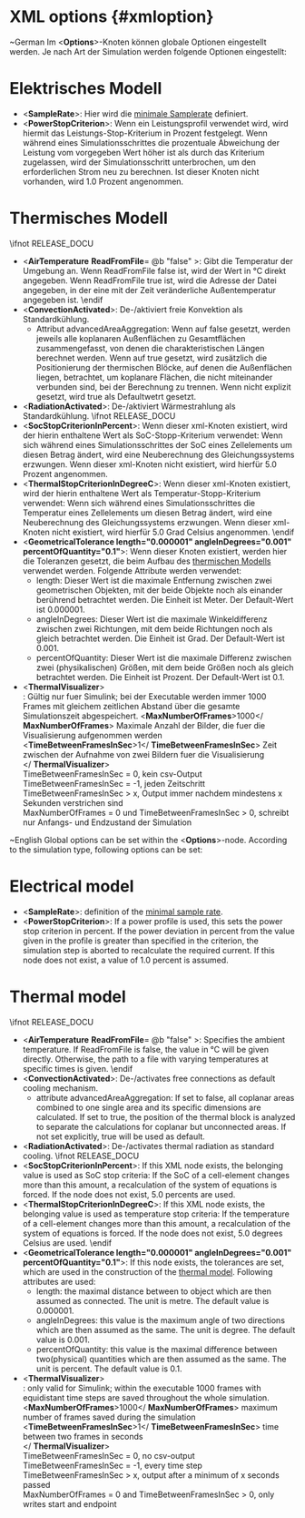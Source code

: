 XML options     {#xmloption}
===============
\~German
Im <**Options**>-Knoten können globale Optionen eingestellt werden. Je nach Art der Simulation werden folgende Optionen eingestellt:

Elektrisches Modell
===============
- <**SampleRate**>: Hier wird die [minimale Samplerate](xmlvereinfachung.html) definiert.
- <**PowerStopCriterion**>: Wenn ein Leistungsprofil verwendet wird, wird hiermit das Leistungs-Stop-Kriterium in Prozent festgelegt. Wenn während eines Simulationsschrittes die prozentuale Abweichung der Leistung vom vorgegeben Wert höher ist als durch das Kriterium zugelassen, wird der Simulationsschritt unterbrochen, um den erforderlichen Strom neu zu berechnen. Ist dieser Knoten nicht vorhanden, wird 1.0 Prozent angenommen.

Thermisches Modell
===============

\ifnot RELEASE_DOCU
- <**AirTemperature** **ReadFromFile**= @b "false" >: Gibt die Temperatur der Umgebung an. Wenn ReadFromFile false ist, wird der Wert in °C direkt angegeben. Wenn ReadFromFile true ist, wird die Adresse der Datei angegeben, in der eine mit der Zeit veränderliche Außentemperatur angegeben ist.
\endif
- <**ConvectionActivated**>: De-/aktiviert freie Konvektion als Standardkühlung.
  - Attribut advancedAreaAggregation: Wenn auf false gesetzt, werden jeweils alle koplanaren Außenflächen zu Gesamtflächen zusammengefasst, von denen die charakteristischen Längen berechnet werden.
                                      Wenn auf true gesetzt, wird zusätzlich die Positionierung der thermischen Blöcke, auf denen die Außenflächen liegen, betrachtet, um koplanare Flächen, die nicht miteinander verbunden sind, bei der Berechnung zu trennen.
                                      Wenn nicht explizit gesetzt, wird true als Defaultwetrt gesetzt.
- <**RadiationActivated**>: De-/aktiviert Wärmestrahlung als Standardkühlung.
\ifnot RELEASE_DOCU
- <**SocStopCriterionInPercent**>: Wenn dieser xml-Knoten existiert, wird der hierin enthaltene Wert als SoC-Stopp-Kriterium verwendet: Wenn sich während eines Simulationsschrittes der SoC eines Zellelements um diesen Betrag ändert, wird eine Neuberechnung des Gleichungssystems erzwungen. Wenn dieser xml-Knoten nicht existiert, wird hierfür 5.0 Prozent angenommen.
- <**ThermalStopCriterionInDegreeC**>: Wenn dieser xml-Knoten existiert, wird der hierin enthaltene Wert als Temperatur-Stopp-Kriterium verwendet: Wenn sich während eines Simulationsschrittes die Temperatur eines Zellelements um diesen Betrag ändert, wird eine Neuberechnung des Gleichungssystems erzwungen. Wenn dieser xml-Knoten nicht existiert, wird hierfür 5.0 Grad Celsius angenommen.
\endif
- <**GeometricalTolerance length="0.000001" angleInDegrees="0.001" percentOfQuantity="0.1"**>: Wenn dieser Knoten existiert, werden hier die Toleranzen gesetzt, die beim Aufbau des [thermischen Modells](xmlthermalmodel.xml) verwendet werden. Folgende Attribute werden verwendet:
  - length: Dieser Wert ist die maximale Entfernung zwischen zwei geometrischen Objekten, mit der beide Objekte noch als einander berührend betrachtet werden. Die Einheit ist Meter. Der Default-Wert ist 0.000001.
  - angleInDegrees: Dieser Wert ist die maximale Winkeldifferenz zwischen zwei Richtungen, mit dem beide Richtungen noch als gleich betrachtet werden. Die Einheit ist Grad. Der Default-Wert ist 0.001.
  - percentOfQuantity: Dieser Wert ist die maximale Differenz zwischen zwei (physikalischen) Größen, mit dem beide Größen noch als gleich betrachtet werden. Die Einheit ist Prozent. Der Default-Wert ist 0.1.
- <**ThermalVisualizer**><br/>: Gültig nur fuer Simulink; bei der Executable werden immer 1000 Frames mit gleichem zeitlichen Abstand über die gesamte Simulationszeit abgespeichert.
<**MaxNumberOfFrames**>1000</ **MaxNumberOfFrames**>         Maximale Anzahl der Bilder, die fuer die Visualisierung aufgenommen werden<br/>
<**TimeBetweenFramesInSec**>1</ **TimeBetweenFramesInSec**>  Zeit zwischen der Aufnahme von zwei Bildern fuer die Visualisierung<br/>
</ **ThermalVisualizer**><br/>
TimeBetweenFramesInSec = 0, kein csv-Output<br/>
TimeBetweenFramesInSec = -1, jeden Zeitschritt <br/>
TimeBetweenFramesInSec > x, Output immer nachdem mindestens x Sekunden verstrichen sind<br/>
MaxNumberOfFrames = 0 und TimeBetweenFramesInSec > 0, schreibt nur Anfangs- und Endzustand der Simulation<br/>

\~English
Global options can be set within the <**Options**>-node. According to the simulation type, following options can be set:

Electrical model
===============
- <**SampleRate**>: definition of the [minimal sample rate](xmlvereinfachung.html).
- <**PowerStopCriterion**>: If a power profile is used, this sets the power stop criterion in percent. If the power deviation in percent from the value given in the profile is greater than specified in the criterion, the simulation step is aborted to recalculate the required current. If this node does not exist, a value of 1.0 percent is assumed.

Thermal model
===============

\ifnot RELEASE_DOCU
- <**AirTemperature** **ReadFromFile**= @b "false" >: Specifies the ambient temperature. If ReadFromFile is false, the value in °C will be given directly. Otherwise, the path to a file with varying temperatures at specific times is given.
\endif
- <**ConvectionActivated**>: De-/activates free connections as default cooling mechanism.
  - attribute advancedAreaAggregation: If set to false, all coplanar areas combined to one single area and its specific dimensions are calculated.
                                      If set to true, the position of the thermal block is analyzed to separate the calculations for coplanar but unconnected areas.
                                      If not set explicitly, true will be used as default.
- <**RadiationActivated**>: De-/activates thermal radiation as standard cooling.
\ifnot RELEASE_DOCU
- <**SocStopCriterionInPercent**>: If this XML node exists, the belonging value is used as SoC stop criteria: If the SoC of a cell-element changes more than this amount, a recalculation of the system of equations is forced. If the node does not exist, 5.0 percents are used.
- <**ThermalStopCriterionInDegreeC**>: If this XML node exists, the belonging value is used as temperature stop criteria: If the temperature of a cell-element changes more than this amount, a recalculation of the system of equations is forced. If the node does not exist, 5.0 degrees Celsius are used.
\endif
- <**GeometricalTolerance length="0.000001" angleInDegrees="0.001" percentOfQuantity="0.1"**>: If this node exists, the tolerances are set, which are used in the construction of the [thermal model](xmlthermalmodel.xml). Following attributes are used:
  - length: the maximal distance between to object which are then assumed as connected. The unit is metre. The default value is 0.000001.
  - angleInDegrees: this value is the maximum angle of two directions which are then assumed as the same. The unit is degree. The default value is 0.001.
  - percentOfQuantity: this value is the maximal difference between two(physical) quantities which are then assumed as the same. The unit is percent. The default value is 0.1.
- <**ThermalVisualizer**><br/>: only valid for Simulink; within the executable 1000 frames with equidistant time steps are saved throughout the whole simulation.
<**MaxNumberOfFrames**>1000</ **MaxNumberOfFrames**>        maximum number of frames saved during the simulation<br/>
<**TimeBetweenFramesInSec**>1</ **TimeBetweenFramesInSec**> time between two frames in seconds<br/>
</ **ThermalVisualizer**><br/>
TimeBetweenFramesInSec = 0, no csv-output<br/>
TimeBetweenFramesInSec = -1, every time step <br/>
TimeBetweenFramesInSec > x, output after a minimum of x seconds passed<br/>
MaxNumberOfFrames = 0 and TimeBetweenFramesInSec > 0, only writes start and endpoint<br/>